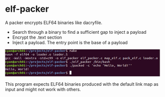# elf-packer

A packer encrypts ELF64 binaries like dacryfile.

- Search through a binary to find a sufficient gap to inject a payload
- Encrypt the .text section
- Inject a payload. The entry point is the base of a payload

![demo](./demo.png)

This program expects ELF64 binaries produced with the default link map as input and might not work with others.
